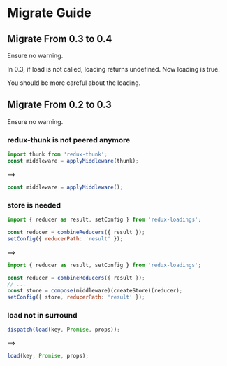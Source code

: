# Migrate Guide

## Migrate From 0.3 to 0.4

Ensure no warning.

In 0.3, if load is not called, loading returns undefined. Now loading is true.

You should be more careful about the loading.

## Migrate From 0.2 to 0.3

Ensure no warning.

### redux-thunk is not peered anymore

```javascript
import thunk from 'redux-thunk';
const middleware = applyMiddleware(thunk);
```

==>

```javascript
const middleware = applyMiddleware();
```

### store is needed

```javascript
import { reducer as result, setConfig } from 'redux-loadings';

const reducer = combineReducers({ result });
setConfig({ reducerPath: 'result' });
```

==>

```javascript
import { reducer as result, setConfig } from 'redux-loadings';

const reducer = combineReducers({ result });
// ...
const store = compose(middleware)(createStore)(reducer);
setConfig({ store, reducerPath: 'result' });
```

### load not in surround

```javascript
dispatch(load(key, Promise, props));
```

==>

```javascript
load(key, Promise, props);
```
